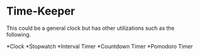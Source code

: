 # Time-Keeper

This could be a general clock but has other utilizations such as the following.

*Clock
*Stopwatch
*Interval Timer
*Countdown Timer
*Pomodoro Timer
